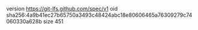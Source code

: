 version https://git-lfs.github.com/spec/v1
oid sha256:4a9b41ec27b65750a3493c48424abc18e80606465a76309279c74060330a628b
size 451
